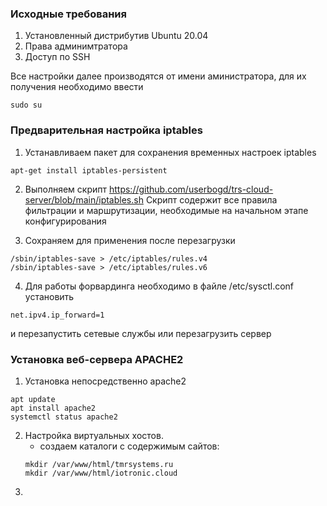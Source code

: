 ### Исходные требования

1. Установленный дистрибутив Ubuntu 20.04 
2. Права админимтратора
3. Доступ по SSH

Все настройки далее производятся от имени аминистратора, для их получения необходимо ввести 
```
sudo su
```

### Предварительная настройка iptables

1. Устанавливаем пакет для сохранения временных настроек iptables
```
apt-get install iptables-persistent
```
2. Выполняем скрипт 
https://github.com/userbogd/trs-cloud-server/blob/main/iptables.sh
Скрипт содержит все правила фильтрации и маршрутизации, необходимые на начальном этапе конфигурирования

3. Сохраняем для применения после перезагрузки
```
/sbin/iptables-save > /etc/iptables/rules.v4
/sbin/iptables-save > /etc/iptables/rules.v6
```
4. Для работы форвардинга необходимо в файле /etc/sysctl.conf установить 
```
net.ipv4.ip_forward=1
```
и перезапустить сетевые службы или перезагрузить сервер

### Установка веб-сервера APACHE2
1. Установка непосредственно apache2
```
apt update
apt install apache2
systemctl status apache2
```
2. Настройка виртуальных хостов.
	- создаем каталоги с содержимым сайтов:
	```
	mkdir /var/www/html/tmrsystems.ru
	mkdir /var/www/html/iotronic.cloud
	```
3.  

